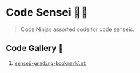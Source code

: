 # Code Sensei 🐱‍👤

> Code Ninjas assorted code for code senseis.

## Code Gallery 💽

1. [`sensei-grading-bookmarklet`](sensei-grading-bookmarklet)

